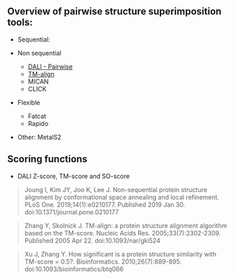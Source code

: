 ## Overview of pairwise structure superimposition tools:
- Sequential: 

- Non sequential
  - [DALI - Pairwise](http://ekhidna2.biocenter.helsinki.fi/dali/)
  - [TM-align](https://zhanglab.ccmb.med.umich.edu/TM-align/)
  - MICAN
  - CLICK
- Flexible
  - Fatcat
  - Rapido
- Other: MetalS2

## Scoring functions
- DALI Z-score, TM-score and SO-score

> Joung I, Kim JY, Joo K, Lee J. Non-sequential protein structure alignment by conformational space annealing and local refinement. PLoS One. 2019;14(1):e0210177. Published 2019 Jan 30. doi:10.1371/journal.pone.0210177

> Zhang Y, Skolnick J. TM-align: a protein structure alignment algorithm based on the TM-score. Nucleic Acids Res. 2005;33(7):2302-2309. Published 2005 Apr 22. doi:10.1093/nar/gki524

> Xu J, Zhang Y. How significant is a protein structure similarity with TM-score = 0.5?. Bioinformatics. 2010;26(7):889-895. doi:10.1093/bioinformatics/btq066
